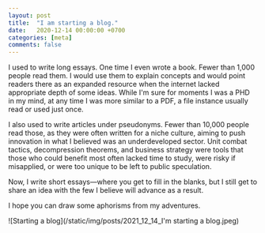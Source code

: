 ```yaml
---
layout: post
title:  "I am starting a blog."
date:   2020-12-14 00:00:00 +0700
categories: [meta]
comments: false
---
```


I used to write long essays. One time I even wrote a book. Fewer than 1,000 people read them. I would use them to explain concepts and would point readers there as an expanded resource when the internet lacked appropriate depth of some ideas. While I'm sure for moments I was a PHD in my mind, at any time I was more similar to a PDF, a file instance usually read or used just once.

I also used to write articles under pseudonyms. Fewer than 10,000 people read those, as they were often written for a niche culture, aiming to push innovation in what I believed was an underdeveloped sector. Unit combat tactics, decompression theorems, and business strategy were tools that those who could benefit most often lacked time to study, were risky if misapplied, or were too unique to be left to public speculation.

Now, I write short essays—where you get to fill in the blanks, but I still get to share an idea with the few I believe will advance as a result.

I hope you can draw some aphorisms from my adventures.

![Starting a blog](/static/img/posts/2021_12_14_I'm starting a blog.jpeg)